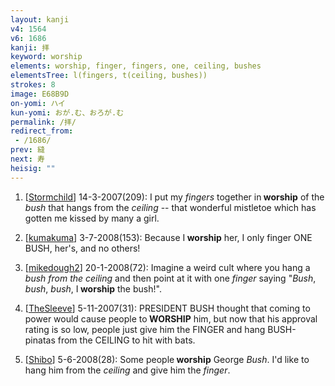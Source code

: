 ```yaml
---
layout: kanji
v4: 1564
v6: 1686
kanji: 拝
keyword: worship
elements: worship, finger, fingers, one, ceiling, bushes
elementsTree: l(fingers, t(ceiling, bushes))
strokes: 8
image: E68B9D
on-yomi: ハイ
kun-yomi: おが.む、おろが.む
permalink: /拝/
redirect_from:
 - /1686/
prev: 縫
next: 寿
heisig: ""
---
```


1) [<a href="http://kanji.koohii.com/profile/Stormchild">Stormchild</a>] 14-3-2007(209): I put my <em>fingers</em> together in<strong> worship</strong> of the <em>bush</em> that hangs from the <em>ceiling</em> -- that wonderful mistletoe which has gotten me kissed by many a girl.

2) [<a href="http://kanji.koohii.com/profile/kumakuma">kumakuma</a>] 3-7-2008(153): Because I<strong> worship</strong> her, I only finger ONE BUSH, her&#039;s, and no others!

3) [<a href="http://kanji.koohii.com/profile/mikedough2">mikedough2</a>] 20-1-2008(72): Imagine a weird cult where you hang a <em>bush from the ceiling</em> and then point at it with one <em>finger</em> saying &quot;<em>Bush</em>, <em>bush</em>, <em>bush</em>, I<strong> worship</strong> the bush!&quot;.

4) [<a href="http://kanji.koohii.com/profile/TheSleeve">TheSleeve</a>] 5-11-2007(31): PRESIDENT BUSH thought that coming to power would cause people to<strong> WORSHIP</strong> him, but now that his approval rating is so low, people just give him the FINGER and hang BUSH-pinatas from the CEILING to hit with bats.

5) [<a href="http://kanji.koohii.com/profile/Shibo">Shibo</a>] 5-6-2008(28): Some people<strong> worship</strong> George <em>Bush</em>. I&#039;d like to hang him from the <em>ceiling</em> and give him the <em>finger</em>.

